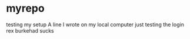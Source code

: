 # myrepo
testing my setup
A line I wrote on my local computer
just testing the login
rex burkehad sucks
